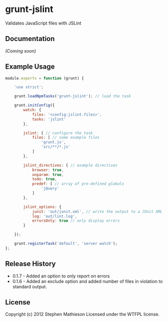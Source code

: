 # grunt-jslint

Validates JavaScript files with JSLint


## Documentation
_(Coming soon)_


## Example Usage
```javascript
module.exports = function (grunt) {

	'use strict';

	grunt.loadNpmTasks('grunt-jslint'); // load the task

	grunt.initConfig({
		watch: {
			files: '<config:jslint.files>',
			tasks: 'jslint'
		},

		jslint: { // configure the task
			files: [ // some example files
				'grunt.js',
				'src/**/*.js'
			]
		},

		jslint_directives: { // example directives
			browser: true,
			unparam: true,
			todo: true,
			predef: [ // array of pre-defined globals
				'jQuery'
			]
		},

		jslint_options: {
			junit: 'out/junit.xml', // write the output to a JUnit XML
			log: 'out/lint.log',
			errorsOnly: true // only display errors
		}

	});

	grunt.registerTask('default', 'server watch');
};
```


## Release History
* 0.1.7 - Added an option to only report on errors
* 0.1.6 - Added an exclude option and added number of files in violation to standard output.

## License
Copyright (c) 2012 Stephen Mathieson
Licensed under the WTFPL license.
